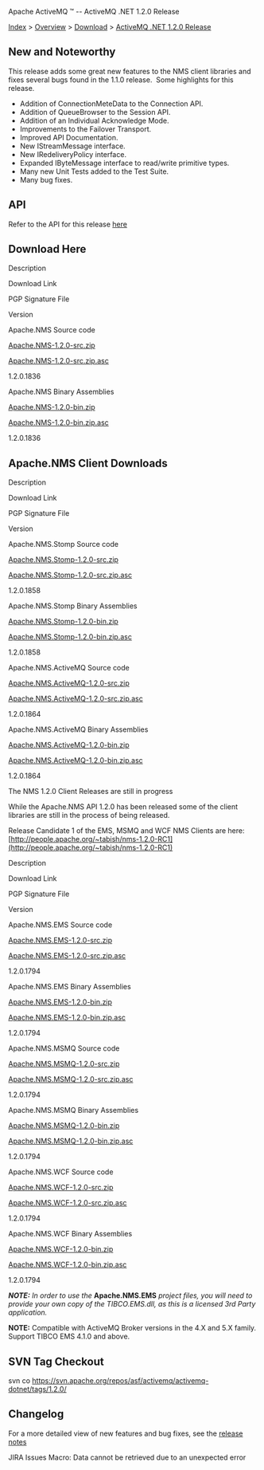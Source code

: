 Apache ActiveMQ ™ -- ActiveMQ .NET 1.2.0 Release 

[Index](index.html) > [Overview](overview.md) > [Download](OverviewOverview/Overview/download.md) > [ActiveMQ .NET 1.2.0 Release](Index/Overview/Download/activemq-net-120-release.md)

New and Noteworthy
------------------

This release adds some great new features to the NMS client libraries and fixes several bugs found in the 1.1.0 release.  Some highlights for this release.

*   Addition of ConnectionMeteData to the Connection API.
*   Addition of QueueBrowser to the Session API.
*   Addition of an Individual Acknowledge Mode.
*   Improvements to the Failover Transport.
*   Improved API Documentation.
*   New IStreamMessage interface.
*   New IRedeliveryPolicy interface.
*   Expanded IByteMessage interface to read/write primitive types.
*   Many new Unit Tests added to the Test Suite.
*   Many bug fixes.

API
---

Refer to the API for this release [here](nms-Index/Site/NavigationIndex/Site/Navigation/Index/Site/Navigation/api.md)

Download Here
-------------

Description

Download Link

PGP Signature File

Version

Apache.NMS Source code

[Apache.NMS-1.2.0-src.zip](http://www.apache.org/dyn/closer.cgi/activemq/apache-nms/1.2.0/Apache.NMS-1.2.0-src.zip)

[Apache.NMS-1.2.0-src.zip.asc](http://www.apache.org/dyn/closer.cgi/activemq/apache-nms/1.2.0/Apache.NMS-1.2.0-src.zip.asc)

1.2.0.1836

Apache.NMS Binary Assemblies

[Apache.NMS-1.2.0-bin.zip](http://www.apache.org/dyn/closer.cgi/activemq/apache-nms/1.2.0/Apache.NMS-1.2.0-bin.zip)

[Apache.NMS-1.2.0-bin.zip.asc](http://www.apache.org/dyn/closer.cgi/activemq/apache-nms/1.2.0/Apache.NMS-1.2.0-bin.zip.asc)

1.2.0.1836

Apache.NMS Client Downloads
---------------------------

Description

Download Link

PGP Signature File

Version

Apache.NMS.Stomp Source code

[Apache.NMS.Stomp-1.2.0-src.zip](http://www.apache.org/dyn/closer.cgi/activemq/apache-nms/1.2.0/Apache.NMS.Stomp-1.2.0-src.zip)

[Apache.NMS.Stomp-1.2.0-src.zip.asc](http://www.apache.org/dyn/closer.cgi/activemq/apache-nms/1.2.0/Apache.NMS.Stomp-1.2.0-src.zip.asc)

1.2.0.1858

Apache.NMS.Stomp Binary Assemblies

[Apache.NMS.Stomp-1.2.0-bin.zip](http://www.apache.org/dyn/closer.cgi/activemq/apache-nms/1.2.0/Apache.NMS.Stomp-1.2.0-bin.zip)

[Apache.NMS.Stomp-1.2.0-bin.zip.asc](http://www.apache.org/dyn/closer.cgi/activemq/apache-nms/1.2.0/Apache.NMS.Stomp-1.2.0-bin.zip.asc)

1.2.0.1858

Apache.NMS.ActiveMQ Source code

[Apache.NMS.ActiveMQ-1.2.0-src.zip](http://www.apache.org/dyn/closer.cgi/activemq/apache-nms/1.2.0/Apache.NMS.ActiveMQ-1.2.0-src.zip)

[Apache.NMS.ActiveMQ-1.2.0-src.zip.asc](http://www.apache.org/dyn/closer.cgi/activemq/apache-nms/1.2.0/Apache.NMS.ActiveMQ-1.2.0-src.zip.asc)

1.2.0.1864

Apache.NMS.ActiveMQ Binary Assemblies

[Apache.NMS.ActiveMQ-1.2.0-bin.zip](http://www.apache.org/dyn/closer.cgi/activemq/apache-nms/1.2.0/Apache.NMS.ActiveMQ-1.2.0-bin.zip)

[Apache.NMS.ActiveMQ-1.2.0-bin.zip.asc](http://www.apache.org/dyn/closer.cgi/activemq/apache-nms/1.2.0/Apache.NMS.ActiveMQ-1.2.0-bin.zip.asc)

1.2.0.1864

The NMS 1.2.0 Client Releases are still in progress

While the Apache.NMS API 1.2.0 has been released some of the client libraries are still in the process of being released.

Release Candidate 1 of the EMS, MSMQ and WCF NMS Clients are here:  
[http://people.apache.org/~tabish/nms-1.2.0-RC1](http://people.apache.org/~tabish/nms-1.2.0-RC1)

Description

Download Link

PGP Signature File

Version

Apache.NMS.EMS Source code

[Apache.NMS.EMS-1.2.0-src.zip](http://www.apache.org/dyn/closer.cgi/activemq/apache-nms/1.2.0/Apache.NMS.EMS-1.2.0-src.zip)

[Apache.NMS.EMS-1.2.0-src.zip.asc](http://www.apache.org/dyn/closer.cgi/activemq/apache-nms/1.2.0/Apache.NMS.EMS-1.2.0-src.zip.asc)

1.2.0.1794

Apache.NMS.EMS Binary Assemblies

[Apache.NMS.EMS-1.2.0-bin.zip](http://www.apache.org/dyn/closer.cgi/activemq/apache-nms/1.2.0/Apache.NMS.EMS-1.2.0-bin.zip)

[Apache.NMS.EMS-1.2.0-bin.zip.asc](http://www.apache.org/dyn/closer.cgi/activemq/apache-nms/1.2.0/Apache.NMS.EMS-1.2.0-bin.zip.asc)

1.2.0.1794

Apache.NMS.MSMQ Source code

[Apache.NMS.MSMQ-1.2.0-src.zip](http://www.apache.org/dyn/closer.cgi/activemq/apache-nms/1.2.0/Apache.NMS.MSMQ-1.2.0-src.zip)

[Apache.NMS.MSMQ-1.2.0-src.zip.asc](http://www.apache.org/dyn/closer.cgi/activemq/apache-nms/1.2.0/Apache.NMS.MSMQ-1.2.0-src.zip.asc)

1.2.0.1794

Apache.NMS.MSMQ Binary Assemblies

[Apache.NMS.MSMQ-1.2.0-bin.zip](http://www.apache.org/dyn/closer.cgi/activemq/apache-nms/1.2.0/Apache.NMS.MSMQ-1.2.0-bin.zip)

[Apache.NMS.MSMQ-1.2.0-bin.zip.asc](http://www.apache.org/dyn/closer.cgi/activemq/apache-nms/1.2.0/Apache.NMS.MSMQ-1.2.0-bin.zip.asc)

1.2.0.1794

Apache.NMS.WCF Source code

[Apache.NMS.WCF-1.2.0-src.zip](http://www.apache.org/dyn/closer.cgi/activemq/apache-nms/1.2.0/Apache.NMS.WCF-1.2.0-src.zip)

[Apache.NMS.WCF-1.2.0-src.zip.asc](http://www.apache.org/dyn/closer.cgi/activemq/apache-nms/1.2.0/Apache.NMS.WCF-1.2.0-src.zip.asc)

1.2.0.1794

Apache.NMS.WCF Binary Assemblies

[Apache.NMS.WCF-1.2.0-bin.zip](http://www.apache.org/dyn/closer.cgi/activemq/apache-nms/1.2.0/Apache.NMS.WCF-1.2.0-bin.zip)

[Apache.NMS.WCF-1.2.0-bin.zip.asc](http://www.apache.org/dyn/closer.cgi/activemq/apache-nms/1.2.0/Apache.NMS.WCF-1.2.0-bin.zip.asc)

1.2.0.1794

**_NOTE:_** _In order to use the_ **Apache.NMS.EMS** _project files, you will need to provide your own copy of the TIBCO.EMS.dll, as this is a licensed 3rd Party application._

  

**NOTE:** Compatible with ActiveMQ Broker versions in the 4.X and 5.X family. Support TIBCO EMS 4.1.0 and above.

SVN Tag Checkout
----------------

svn co https://svn.apache.org/repos/asf/activemq/activemq-dotnet/tags/1.2.0/

Changelog
---------

For a more detailed view of new features and bug fixes, see the [release notes](https://issues.apache.org/activemq/secure/ReleaseNote.jspa?projectId=11010&styleName=Html&version=11815)  

JIRA Issues Macro: Data cannot be retrieved due to an unexpected error

 


